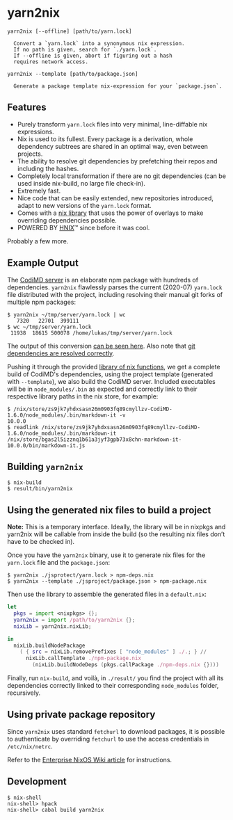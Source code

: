 # yarn2nix

```
yarn2nix [--offline] [path/to/yarn.lock]

  Convert a `yarn.lock` into a synonymous nix expression.
  If no path is given, search for `./yarn.lock`.
  If --offline is given, abort if figuring out a hash
  requires network access.

yarn2nix --template [path/to/package.json]

  Generate a package template nix-expression for your `package.json`.
```

## Features

- Purely transform `yarn.lock` files into very minimal, line-diffable nix expressions.
- Nix is used to its fullest. Every package is a derivation, whole dependency
  subtrees are shared in an optimal way, even between projects.
- The ability to resolve git dependencies by prefetching their repos and including the hashes.
- Completely local transformation if there are no git dependencies (can be used inside nix-build, no large file check-in).
- Extremely fast.
- Nice code that can be easily extended, new repositories introduced, adapt to new versions of the `yarn.lock` format.
- Comes with a [nix library][nix-lib] that uses the power of overlays to make overriding dependencies possible.
- POWERED BY [HNIX](https://github.com/haskell-nix/hnix)™ since before it was cool.

Probably a few more.

## Example Output

The [CodiMD server](https://github.com/codimd/server) is an elaborate npm package with hundreds of
dependencies. `yarn2nix` flawlessly parses the current (2020-07) `yarn.lock`
file distributed with the project, including resolving their manual git forks of
multiple npm packages:

```
$ yarn2nix ~/tmp/server/yarn.lock | wc
   7320   22701  399111
$ wc ~/tmp/server/yarn.lock
 11938  18615 500078 /home/lukas/tmp/server/yarn.lock
```

The output of this conversion [can be seen
here](https://gist.github.com/sternenseemann/0c253305350b2406e38c700b840869f2). Also
note that [git dependencies are resolved
correctly](https://gist.github.com/sternenseemann/0c253305350b2406e38c700b840869f2#file-codimd-dependencies-nix-L2086-L2087).

Pushing it through the provided [library of nix
functions][nix-lib], we get a complete build of CodiMD's
dependencies, using the project template (generated with `--template`), we also
build the CodiMD server. Included executables will be in `node_modules/.bin` as expected and
correctly link to their respective library paths in the nix store, for example:

```
$ /nix/store/zs9jk7yhdxsasn26m0903fq89cmyllzv-CodiMD-1.6.0/node_modules/.bin/markdown-it -v
10.0.0
$ readlink /nix/store/zs9jk7yhdxsasn26m0903fq89cmyllzv-CodiMD-1.6.0/node_modules/.bin/markdown-it
/nix/store/bgas2l5izznq1b61a3jyf3gpb73x8chn-markdown-it-10.0.0/bin/markdown-it.js
```

[nix-lib]: ./nix-lib/default.nix

## Building `yarn2nix`

```
$ nix-build
$ result/bin/yarn2nix
```

## Using the generated nix files to build a project

**Note:** This is a temporary interface. Ideally, the library will be in nixpkgs
and yarn2nix will be callable from inside the build (so the resulting nix files
don’t have to be checked in).

Once you have the `yarn2nix` binary, use it to generate nix files for the
`yarn.lock` file and the `package.json`:

```shell
$ yarn2nix ./jsprotect/yarn.lock > npm-deps.nix
$ yarn2nix --template ./jsproject/package.json > npm-package.nix
```

Then use the library to assemble the generated files in a `default.nix`:

```nix
let
  pkgs = import <nixpkgs> {};
  yarn2nix = import /path/to/yarn2nix {};
  nixLib = yarn2nix.nixLib;

in
  nixLib.buildNodePackage
    ( { src = nixLib.removePrefixes [ "node_modules" ] ./.; } //
      nixLib.callTemplate ./npm-package.nix
        (nixLib.buildNodeDeps (pkgs.callPackage ./npm-deps.nix {})))
```

Finally, run `nix-build`, and voilà, in `./result/` you find the project with
all its dependencies correctly linked to their corresponding `node_modules`
folder, recursively.

## Using private package repository

Since `yarn2nix` uses standard `fetchurl` to download packages,
it is possible to authenticate by overriding `fetchurl`
to use the access credentials in `/etc/nix/netrc`.

Refer to the [Enterprise NixOS Wiki article](https://nixos.wiki/wiki/Enterprise)
for instructions.

## Development

```
$ nix-shell
nix-shell> hpack
nix-shell> cabal build yarn2nix
```
